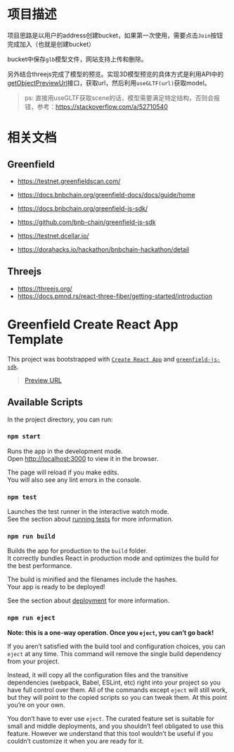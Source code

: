 # 项目描述

项目思路是以用户的address创建bucket，如果第一次使用，需要点击`Join`按钮完成加入（也就是创建bucket）

bucket中保存`glb`模型文件，网站支持上传和删除。

另外结合threejs完成了模型的预览。实现3D模型预览的具体方式是利用API中的[getObjectPreviewUrl](https://docs.bnbchain.org/greenfield-js-sdk/api/object/#getobjectpreviewurl-)接口，获取url，然后利用`useGLTF(url)`获取model。

> ps: 直接用useGLTF获取scene的话，模型需要满足特定结构，否则会报错，参考：https://stackoverflow.com/a/52710540

# 相关文档

## Greenfield

- https://testnet.greenfieldscan.com/
- https://docs.bnbchain.org/greenfield-docs/docs/guide/home
- https://docs.bnbchain.org/greenfield-js-sdk/
- https://github.com/bnb-chain/greenfield-js-sdk
- https://testnet.dcellar.io/

- https://dorahacks.io/hackathon/bnbchain-hackathon/detail

## Threejs
- https://threejs.org/
- https://docs.pmnd.rs/react-three-fiber/getting-started/introduction

# Greenfield Create React App Template

This project was bootstrapped with [`Create React App`](https://github.com/facebook/create-react-app) and [`greenfield-js-sdk`](https://www.npmjs.com/package/@bnb-chain/greenfield-js-sdk).

> [Preview URL](https://codesandbox.io/p/github/rrr523/greenfield-cra-template/main)


## Available Scripts

In the project directory, you can run:

### `npm start`

Runs the app in the development mode.\
Open [http://localhost:3000](http://localhost:3000) to view it in the browser.

The page will reload if you make edits.\
You will also see any lint errors in the console.

### `npm test`

Launches the test runner in the interactive watch mode.\
See the section about [running tests](https://facebook.github.io/create-react-app/docs/running-tests) for more information.

### `npm run build`

Builds the app for production to the `build` folder.\
It correctly bundles React in production mode and optimizes the build for the best performance.

The build is minified and the filenames include the hashes.\
Your app is ready to be deployed!

See the section about [deployment](https://facebook.github.io/create-react-app/docs/deployment) for more information.

### `npm run eject`

**Note: this is a one-way operation. Once you `eject`, you can’t go back!**

If you aren’t satisfied with the build tool and configuration choices, you can `eject` at any time. This command will remove the single build dependency from your project.

Instead, it will copy all the configuration files and the transitive dependencies (webpack, Babel, ESLint, etc) right into your project so you have full control over them. All of the commands except `eject` will still work, but they will point to the copied scripts so you can tweak them. At this point you’re on your own.

You don’t have to ever use `eject`. The curated feature set is suitable for small and middle deployments, and you shouldn’t feel obligated to use this feature. However we understand that this tool wouldn’t be useful if you couldn’t customize it when you are ready for it.

